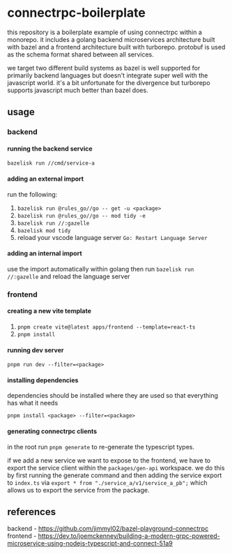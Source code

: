# connectrpc-boilerplate

this repository is a boilerplate example of using connectrpc within a monorepo. it includes a golang backend microservices architecture built with bazel and a frontend architecture built with turborepo. protobuf is used as the schema format shared between all services.

we target two different build systems as bazel is well supported for primarily backend languages but doesn't integrate super well with the javascript world. it's a bit unfortunate for the divergence but turborepo supports javascript much better than bazel does.

## usage

### backend

#### running the backend service

`bazelisk run //cmd/service-a`

#### adding an external import

run the following:

1. `bazelisk run @rules_go//go -- get -u <package>`
2. `bazelisk run @rules_go//go -- mod tidy -e`
3. `bazelisk run //:gazelle`
4. `bazelisk mod tidy`
5. reload your vscode language server `Go: Restart Language Server`

#### adding an internal import

use the import automatically within golang then run `bazelisk run //:gazelle` and reload the language server

### frontend

#### creating a new vite template

1. `pnpm create vite@latest apps/frontend --template=react-ts`
2. `pnpm install`

#### running dev server

`pnpm run dev --filter=<package>`

#### installing dependencies

dependencies should be installed where they are used so that everything has what it needs

`pnpm install <package> --filter=<package>`

#### generating connectrpc clients

in the root run `pnpm generate` to re-generate the typescript types.

if we add a new service we want to expose to the frontend, we have to export the service client within the `packages/gen-api` workspace. we do this by first running the generate command and then adding the service export to `index.ts` via `export * from "./service_a/v1/service_a_pb";` which allows us to export the service from the package.

## references

backend - https://github.com/jimmyl02/bazel-playground-connectrpc
frontend - https://dev.to/joemckenney/building-a-modern-grpc-powered-microservice-using-nodejs-typescript-and-connect-51a9
